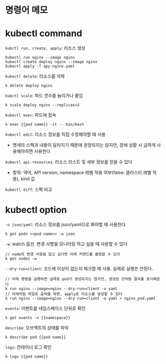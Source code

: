 # 명령어 메모
# kubectl command
`kubctl run, create, apply`: 리소스 생성
```
kubectl run nginx --image nginx
kubectl create deploy nginx --image nginx
kubectl apply -f apy-nginx.yaml
```

`kubectl delete`: 리소스를 삭제
```
k delete deploy nginx
```

`kubctl scale`: 파드 갯수를 늘리거나 줄임
```
k scale deploy nginx --replicas=3
```

`kubectl exec`: 파드에 접속
```
k exec {{pod name}} -it -- bin/bash
```

`kubectl edit`: 리소스 정보를 직접 수정해야할 때 사용
- 명세의 스펙과 내용이 달라지기 때문에 권장되지는 않지만, 장애 상황 시 급하게 사용해야하면 사용한다

`kubectl api-resources`: 리소스 리스트 및 세부 정보를 얻을 수 있다
- 항목: 약어, API version, namespace 레벨 적용 여부(false: 클러스터 레벨 적용), kind 값

`kubectl diff`: 스펙 비교

# kubectl option
`-o json/yaml`: 리소스 정보를 json/yaml으로 봐야할 때 사용한다
```
k get pods <<pod name>> -o json
```

`-w`: watch 옵션. 변경 사항을 모니터링 하고 싶을 때 사용할 수 있다
```\
// node의 변경 사항을 알고 싶다면 아래 커맨드를 활용할 수 있다
k get nodes -w
```

`--dry-run=client`: 코드에 이상이 없는지 체크할 때 사용. 실제로 실행은 안된다.
```
// 아래 명령을 실행하면 실제로 pod가 생성되지는 않지만, 생성된 것처럼 결과를 표시해준다
k run nginx --image=nginx --dry-run=client -o yaml
// 아래처럼 파일로 출력을 하면, apply로 리소스를 생성할 수 있다
k run nginx --image=nginx --dry-run=client -o yaml > nginx_pod.yaml
```

`events`: 이벤트를 네임스페이스 단위로 확인
```
k get events -n {{namespace}}
```

`describe`: 오브젝트의 상태를 파악
```
k describe pod {{pod name}}
```

`logs`: 컨테이너 로그 확인
```
k logs {{pod name}}
```
